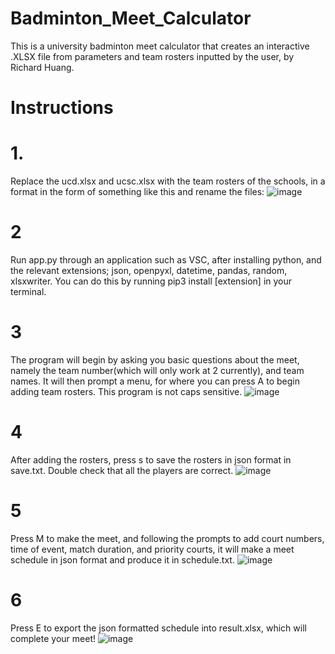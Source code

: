# Badminton_Meet_Calculator
  This is a university badminton meet calculator that creates an interactive .XLSX file from parameters and team rosters inputted by the user, by Richard Huang.
# Instructions
# 1.
  Replace the ucd.xlsx and ucsc.xlsx with the team rosters of the schools, in a format in the form of something like this and rename the files:
  ![image](https://github.com/Sakidoe/Badminton_Meet_Calculator/assets/114327608/a7b267f5-6bc4-4611-94c2-c8b3d9a95b0e)

# 2
  Run app.py through an application such as VSC, after installing python, and the relevant extensions; json, openpyxl, datetime, pandas, random, xlsxwriter.
  You can do this by running pip3 install [extension] in your terminal.

# 3
  The program will begin by asking you basic questions about the meet, namely the team number(which will only work at 2 currently), and team names. It
  will then prompt a menu, for where you can press A to begin adding team rosters. This program is not caps sensitive. 
  ![image](https://github.com/Sakidoe/Badminton_Meet_Calculator/assets/114327608/46fae821-24b0-4c02-894b-48647441f2d9)

# 4
  After adding the rosters, press s to save the rosters in json format in save.txt. Double check that all the players are correct.
  ![image](https://github.com/Sakidoe/Badminton_Meet_Calculator/assets/114327608/310be6c9-818e-4d1f-8ef6-afb3d5167798)

# 5
  Press M to make the meet, and following the prompts to add court numbers, time of event, match duration, and priority courts, it will make a meet schedule
  in json format and produce it in schedule.txt.
  ![image](https://github.com/Sakidoe/Badminton_Meet_Calculator/assets/114327608/8402500d-cd18-439a-9f33-284ad4834d17)

  
# 6
  Press E to export the json formatted schedule into result.xlsx, which will complete your meet!
  ![image](https://github.com/Sakidoe/Badminton_Meet_Calculator/assets/114327608/a10edcfc-3624-4eb1-88cc-9f65bddaf7b2)
